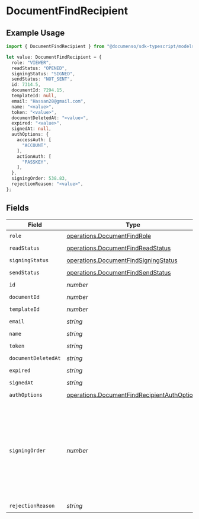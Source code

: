 # DocumentFindRecipient

## Example Usage

```typescript
import { DocumentFindRecipient } from "@documenso/sdk-typescript/models/operations";

let value: DocumentFindRecipient = {
  role: "VIEWER",
  readStatus: "OPENED",
  signingStatus: "SIGNED",
  sendStatus: "NOT_SENT",
  id: 7314.5,
  documentId: 7294.15,
  templateId: null,
  email: "Hassan28@gmail.com",
  name: "<value>",
  token: "<value>",
  documentDeletedAt: "<value>",
  expired: "<value>",
  signedAt: null,
  authOptions: {
    accessAuth: [
      "ACCOUNT",
    ],
    actionAuth: [
      "PASSKEY",
    ],
  },
  signingOrder: 538.83,
  rejectionReason: "<value>",
};
```

## Fields

| Field                                                                                                               | Type                                                                                                                | Required                                                                                                            | Description                                                                                                         |
| ------------------------------------------------------------------------------------------------------------------- | ------------------------------------------------------------------------------------------------------------------- | ------------------------------------------------------------------------------------------------------------------- | ------------------------------------------------------------------------------------------------------------------- |
| `role`                                                                                                              | [operations.DocumentFindRole](../../models/operations/documentfindrole.md)                                          | :heavy_check_mark:                                                                                                  | N/A                                                                                                                 |
| `readStatus`                                                                                                        | [operations.DocumentFindReadStatus](../../models/operations/documentfindreadstatus.md)                              | :heavy_check_mark:                                                                                                  | N/A                                                                                                                 |
| `signingStatus`                                                                                                     | [operations.DocumentFindSigningStatus](../../models/operations/documentfindsigningstatus.md)                        | :heavy_check_mark:                                                                                                  | N/A                                                                                                                 |
| `sendStatus`                                                                                                        | [operations.DocumentFindSendStatus](../../models/operations/documentfindsendstatus.md)                              | :heavy_check_mark:                                                                                                  | N/A                                                                                                                 |
| `id`                                                                                                                | *number*                                                                                                            | :heavy_check_mark:                                                                                                  | N/A                                                                                                                 |
| `documentId`                                                                                                        | *number*                                                                                                            | :heavy_check_mark:                                                                                                  | N/A                                                                                                                 |
| `templateId`                                                                                                        | *number*                                                                                                            | :heavy_check_mark:                                                                                                  | N/A                                                                                                                 |
| `email`                                                                                                             | *string*                                                                                                            | :heavy_check_mark:                                                                                                  | N/A                                                                                                                 |
| `name`                                                                                                              | *string*                                                                                                            | :heavy_check_mark:                                                                                                  | N/A                                                                                                                 |
| `token`                                                                                                             | *string*                                                                                                            | :heavy_check_mark:                                                                                                  | N/A                                                                                                                 |
| `documentDeletedAt`                                                                                                 | *string*                                                                                                            | :heavy_check_mark:                                                                                                  | N/A                                                                                                                 |
| `expired`                                                                                                           | *string*                                                                                                            | :heavy_check_mark:                                                                                                  | N/A                                                                                                                 |
| `signedAt`                                                                                                          | *string*                                                                                                            | :heavy_check_mark:                                                                                                  | N/A                                                                                                                 |
| `authOptions`                                                                                                       | [operations.DocumentFindRecipientAuthOptions](../../models/operations/documentfindrecipientauthoptions.md)          | :heavy_check_mark:                                                                                                  | N/A                                                                                                                 |
| `signingOrder`                                                                                                      | *number*                                                                                                            | :heavy_check_mark:                                                                                                  | The order in which the recipient should sign the document. Only works if the document is set to sequential signing. |
| `rejectionReason`                                                                                                   | *string*                                                                                                            | :heavy_check_mark:                                                                                                  | N/A                                                                                                                 |
